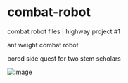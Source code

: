 # combat-robot
combat robot files | highway project #1

ant weight combat robot

bored side quest for two stem scholars

![image](https://github.com/user-attachments/assets/ef175886-0d0e-41c9-ae1a-6273b7dfea27)

